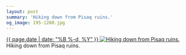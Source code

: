 ```yaml
---
layout: post
summary: 'Hiking down from Pisaq ruins.'
og_image: 195-1280.jpg
---
```


<p>
 <time>
  <a href="/195">
   {{ page.date | date: "%B %-d, %Y" }}
  </a>
 </time>
 <a href="/195">
  <img alt="Hiking down from Pisaq ruins." sizes="(min-width: 700px) 50vw, calc(100vw - 2rem)" src="{{ site.assets_url }}/195-640.jpg" srcset="{{ site.assets_url }}/195-1280.jpg 1280w, {{ site.assets_url }}/195-960.jpg 960w, {{ site.assets_url }}/195-640.jpg 640w, {{ site.assets_url }}/195-320.jpg 320w"/>
 </a>
 <span>
  Hiking down from Pisaq ruins.
 </span>
</p>
